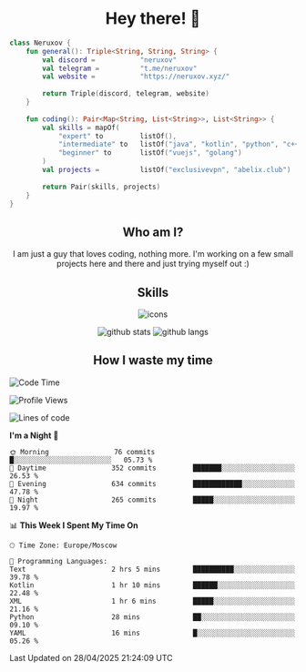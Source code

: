 <h1 align="center">Hey there! 👋</h1>

[//]:<div align="center">
[//]:    <img alt="discord" src="https://lanyard.cnrad.dev/api/399212729681838082?bg=291b3e">
[//]:</div>

```kotlin
class Neruxov {
    fun general(): Triple<String, String, String> {
        val discord =           "neruxov"
        val telegram =          "t.me/neruxov"
        val website =           "https://neruxov.xyz/"
        
        return Triple(discord, telegram, website)
    }
    
    fun coding(): Pair<Map<String, List<String>>, List<String>> {
        val skills = mapOf(
            "expert" to         listOf(),
            "intermediate" to   listOf("java", "kotlin", "python", "c++"),
            "beginner" to       listOf("vuejs", "golang")
        )
        val projects =          listOf("exclusivevpn", "abelix.club")
        
        return Pair(skills, projects)
    }
}
```

<h2 align="center">Who am I?</h2>

<p align="center">I am just a guy that loves coding, nothing more. I'm working on a few small projects here and there and just trying myself out :)

<h2 align="center">Skills</h2>

<div align="center">
    <img alt="icons" src="https://skillicons.dev/icons?i=kotlin,java,spring,py,golang,mongodb,postgres,git,vue,tailwind">
</div>

<div align="center">
    
![github stats](https://github-readme-stats.vercel.app/api?username=neruxov&theme=jolly&count_private=true&hide_border=true&line_height=20)
![github langs](https://github-readme-stats.vercel.app/api/top-langs/?username=neruxov&layout=compact&theme=jolly&count_private=true&hide_border=true)

</div>

<h2 align="center">How I waste my time</h2>

<!--START_SECTION:waka-->
![Code Time](http://img.shields.io/badge/Code%20Time-1%2C566%20hrs%2036%20mins-blue)

![Profile Views](http://img.shields.io/badge/Profile%20Views-0-blue)

![Lines of code](https://img.shields.io/badge/From%20Hello%20World%20I%27ve%20Written-1.8%20million%20lines%20of%20code-blue)

**I'm a Night 🦉** 

```text
🌞 Morning                76 commits          █░░░░░░░░░░░░░░░░░░░░░░░░   05.73 % 
🌆 Daytime                352 commits         ███████░░░░░░░░░░░░░░░░░░   26.53 % 
🌃 Evening                634 commits         ████████████░░░░░░░░░░░░░   47.78 % 
🌙 Night                  265 commits         █████░░░░░░░░░░░░░░░░░░░░   19.97 % 
```


📊 **This Week I Spent My Time On** 

```text
🕑︎ Time Zone: Europe/Moscow

💬 Programming Languages: 
Text                     2 hrs 5 mins        ██████████░░░░░░░░░░░░░░░   39.78 % 
Kotlin                   1 hr 10 mins        ██████░░░░░░░░░░░░░░░░░░░   22.48 % 
XML                      1 hr 6 mins         █████░░░░░░░░░░░░░░░░░░░░   21.16 % 
Python                   28 mins             ██░░░░░░░░░░░░░░░░░░░░░░░   09.10 % 
YAML                     16 mins             █░░░░░░░░░░░░░░░░░░░░░░░░   05.26 % 
```


 Last Updated on 28/04/2025 21:24:09 UTC
<!--END_SECTION:waka-->
